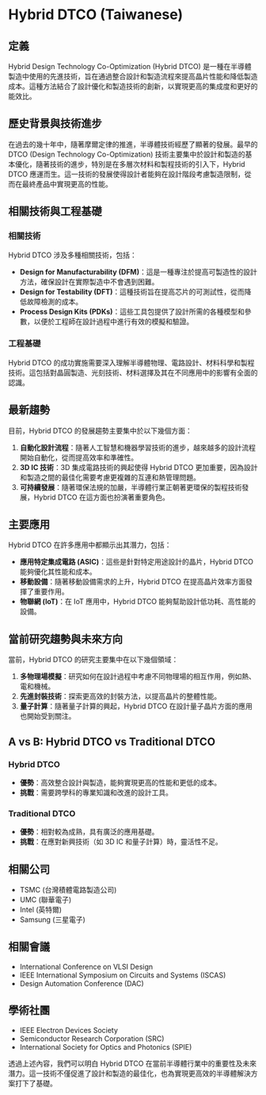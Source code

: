 # Hybrid DTCO (Taiwanese)

## 定義

Hybrid Design Technology Co-Optimization (Hybrid DTCO) 是一種在半導體製造中使用的先進技術，旨在通過整合設計和製造流程來提高晶片性能和降低製造成本。這種方法結合了設計優化和製造技術的創新，以實現更高的集成度和更好的能效比。

## 歷史背景與技術進步

在過去的幾十年中，隨著摩爾定律的推進，半導體技術經歷了顯著的發展。最早的 DTCO (Design Technology Co-Optimization) 技術主要集中於設計和製造的基本優化，隨著技術的進步，特別是在多層次材料和製程技術的引入下，Hybrid DTCO 應運而生。這一技術的發展使得設計者能夠在設計階段考慮製造限制，從而在最終產品中實現更高的性能。

## 相關技術與工程基礎

### 相關技術

Hybrid DTCO 涉及多種相關技術，包括：

- **Design for Manufacturability (DFM)**：這是一種專注於提高可製造性的設計方法，確保設計在實際製造中不會遇到困難。
- **Design for Testability (DFT)**：這種技術旨在提高芯片的可測試性，從而降低故障檢測的成本。
- **Process Design Kits (PDKs)**：這些工具包提供了設計所需的各種模型和參數，以便於工程師在設計過程中進行有效的模擬和驗證。

### 工程基礎

Hybrid DTCO 的成功實施需要深入理解半導體物理、電路設計、材料科學和製程技術。這包括對晶圓製造、光刻技術、材料選擇及其在不同應用中的影響有全面的認識。

## 最新趨勢

目前，Hybrid DTCO 的發展趨勢主要集中於以下幾個方面：

1. **自動化設計流程**：隨著人工智慧和機器學習技術的進步，越來越多的設計流程開始自動化，從而提高效率和準確性。
2. **3D IC 技術**：3D 集成電路技術的興起使得 Hybrid DTCO 更加重要，因為設計和製造之間的最佳化需要考慮更複雜的互連和熱管理問題。
3. **可持續發展**：隨著環保法規的加嚴，半導體行業正朝著更環保的製程技術發展，Hybrid DTCO 在這方面也扮演著重要角色。

## 主要應用

Hybrid DTCO 在許多應用中都顯示出其潛力，包括：

- **應用特定集成電路 (ASIC)**：這些是針對特定用途設計的晶片，Hybrid DTCO 能夠優化其性能和成本。
- **移動設備**：隨著移動設備需求的上升，Hybrid DTCO 在提高晶片效率方面發揮了重要作用。
- **物聯網 (IoT)**：在 IoT 應用中，Hybrid DTCO 能夠幫助設計低功耗、高性能的設備。

## 當前研究趨勢與未來方向

當前，Hybrid DTCO 的研究主要集中在以下幾個領域：

1. **多物理場模擬**：研究如何在設計過程中考慮不同物理場的相互作用，例如熱、電和機械。
2. **先進封裝技術**：探索更高效的封裝方法，以提高晶片的整體性能。
3. **量子計算**：隨著量子計算的興起，Hybrid DTCO 在設計量子晶片方面的應用也開始受到關注。

## A vs B: Hybrid DTCO vs Traditional DTCO

### Hybrid DTCO

- **優勢**：高效整合設計與製造，能夠實現更高的性能和更低的成本。
- **挑戰**：需要跨學科的專業知識和改進的設計工具。

### Traditional DTCO

- **優勢**：相對較為成熟，具有廣泛的應用基礎。
- **挑戰**：在應對新興技術（如 3D IC 和量子計算）時，靈活性不足。

## 相關公司

- TSMC (台灣積體電路製造公司)
- UMC (聯華電子)
- Intel (英特爾)
- Samsung (三星電子)

## 相關會議

- International Conference on VLSI Design
- IEEE International Symposium on Circuits and Systems (ISCAS)
- Design Automation Conference (DAC)

## 學術社團

- IEEE Electron Devices Society
- Semiconductor Research Corporation (SRC)
- International Society for Optics and Photonics (SPIE)

透過上述內容，我們可以明白 Hybrid DTCO 在當前半導體行業中的重要性及未來潛力。這一技術不僅促進了設計和製造的最佳化，也為實現更高效的半導體解決方案打下了基礎。
